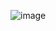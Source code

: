 ![image](https://user-images.githubusercontent.com/77121931/219434704-92fd369b-acc1-402c-a34c-ca3a683551a5.png)
